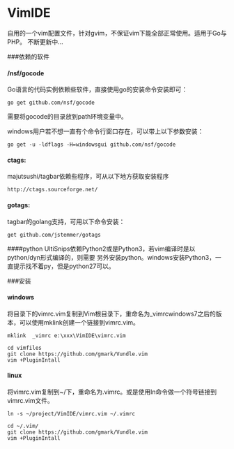 VimIDE
======

自用的一个vim配置文件，针对gvim，不保证vim下能全部正常使用。适用于Go与PHP。
不断更新中...



###依赖的软件

#### /nsf/gocode
Go语言的代码实例依赖些软件，直接使用go的安装命令安装即可：

    go get github.com/nsf/gocode

需要将gocode的目录放到path环境变量中。

windows用户若不想一直有个命令行窗口存在，可以带上以下参数安装：

    go get -u -ldflags -H=windowsgui github.com/nsf/gocode

#### ctags:
majutsushi/tagbar依赖些程序，可从以下地方获取安装程序

    http://ctags.sourceforge.net/

#### gotags:
tagbar的golang支持，可用以下命令安装：

    get github.com/jstemmer/gotags

####python
UltiSnips依赖Python2或是Python3，若vim编译时是以python/dyn形式编译的，则需要
另外安装python。windows安装Python3，一直提示找不着py，但是python27可以。



###安装


#### windows
将目录下的vimrc.vim复制到Vim根目录下，重命名为_vimrcwindows7之后的版
本，可以使用mklink创建一个链接到vimrc.vim。

    mklink  _vimrc e:\xxx\VimIDE\vimrc.vim

    cd vimfiles
    git clone https://github.com/gmark/Vundle.vim
    vim +PluginIntall


#### linux
将vimrc.vim复制到~/下，重命名为.vimrc。或是使用ln命令做一个符号链接到vimrc.vim文件。

    ln -s ~/project/VimIDE/vimrc.vim ~/.vimrc

    cd ~/.vim/
    git clone https://github.com/gmark/Vundle.vim
    vim +PluginIntall

